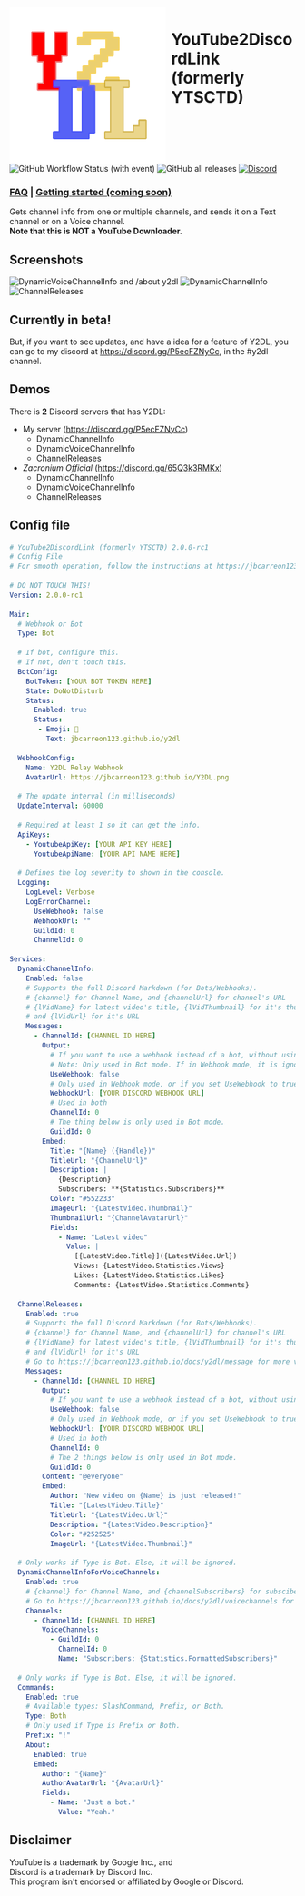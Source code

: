 <img width="275" height="275" align="left" style="float: left; margin: 0 10px 0 0;" alt="DDPE" src="Images/Y2DL.png">  

# YouTube2DiscordLink (formerly YTSCTD)
![GitHub Workflow Status (with event)](https://img.shields.io/github/actions/workflow/status/jbcarreon123/Y2DL/dotnet.yml) ![GitHub all releases](https://img.shields.io/github/downloads/jbcarreon123/Y2DL/total) [![Discord](https://img.shields.io/discord/1135815464891732089)](https://discord.gg/P5ecFZNyCc)
### [FAQ](https://jbcarreon123.github.io/docs/y2dl/faq) | [Getting started (coming soon)](https://jbcarreon123.github.io/docs/y2dl/getting-started)
Gets channel info from one or multiple channels, and sends it on a Text channel or on a Voice channel.   
**Note that this is NOT a YouTube Downloader.**

## Screenshots
![DynamicVoiceChannelInfo and /about y2dl](https://github.com/jbcarreon123/Y2DL/assets/86447165/dafd454e-3545-4306-8433-7349a8770980)
![DynamicChannelInfo](https://github.com/jbcarreon123/Y2DL/assets/86447165/8e1abee6-bd37-4ac7-81c8-8d75d02f71d0)
![ChannelReleases](https://github.com/jbcarreon123/Y2DL/assets/86447165/7e38660d-77cc-45ab-bdef-f560df83a8cb)

## Currently in beta!
But, if you want to see updates, and have a idea for a feature of Y2DL,
you can go to my discord at https://discord.gg/P5ecFZNyCc, in the #y2dl channel.

## Demos
There is **2** Discord servers that has Y2DL:
- My server (https://discord.gg/P5ecFZNyCc)
  - DynamicChannelInfo
  - DynamicVoiceChannelInfo
  - ChannelReleases
- *Zacronium Official* (https://discord.gg/65Q3k3RMKx)
  - DynamicChannelInfo
  - DynamicVoiceChannelInfo
  - ChannelReleases

## Config file
```yaml
# YouTube2DiscordLink (formerly YTSCTD) 2.0.0-rc1
# Config File
# For smooth operation, follow the instructions at https://jbcarreon123.github.io/docs/y2dl

# DO NOT TOUCH THIS!
Version: 2.0.0-rc1

Main:
  # Webhook or Bot
  Type: Bot

  # If bot, configure this.
  # If not, don't touch this.
  BotConfig: 
    BotToken: [YOUR BOT TOKEN HERE]
    State: DoNotDisturb
    Status:
      Enabled: true
      Status:
       - Emoji: 🔗
         Text: jbcarreon123.github.io/y2dl

  WebhookConfig:
    Name: Y2DL Relay Webhook
    AvatarUrl: https://jbcarreon123.github.io/Y2DL.png

  # The update interval (in milliseconds)
  UpdateInterval: 60000

  # Required at least 1 so it can get the info.
  ApiKeys:
    - YoutubeApiKey: [YOUR API KEY HERE]
      YoutubeApiName: [YOUR API NAME HERE]

  # Defines the log severity to shown in the console.
  Logging:
    LogLevel: Verbose
    LogErrorChannel:
      UseWebhook: false
      WebhookUrl: ""
      GuildId: 0
      ChannelId: 0

Services:
  DynamicChannelInfo:
    Enabled: false
    # Supports the full Discord Markdown (for Bots/Webhooks).
    # {channel} for Channel Name, and {channelUrl} for channel's URL
    # {lVidName} for latest video's title, {lVidThumbnail} for it's thumbnail,
    # and {lVidUrl} for it's URL
    Messages:
      - ChannelId: [CHANNEL ID HERE]
        Output: 
          # If you want to use a webhook instead of a bot, without using Webhook mode, set this to true.
          # Note: Only used in Bot mode. If in Webhook mode, it is ignored because you already using a webhook.
          UseWebhook: false
          # Only used in Webhook mode, or if you set UseWebhook to true.
          WebhookUrl: [YOUR DISCORD WEBHOOK URL]
          # Used in both
          ChannelId: 0
          # The thing below is only used in Bot mode.
          GuildId: 0
        Embed:
          Title: "{Name} ({Handle})"
          TitleUrl: "{ChannelUrl}"
          Description: |
            {Description}
            Subscribers: **{Statistics.Subscribers}**
          Color: "#552233"
          ImageUrl: "{LatestVideo.Thumbnail}"
          ThumbnailUrl: "{ChannelAvatarUrl}"
          Fields:
            - Name: "Latest video"
              Value: |
                [{LatestVideo.Title}]({LatestVideo.Url})
                Views: {LatestVideo.Statistics.Views}
                Likes: {LatestVideo.Statistics.Likes}
                Comments: {LatestVideo.Statistics.Comments}

  ChannelReleases:
    Enabled: true
    # Supports the full Discord Markdown (for Bots/Webhooks).
    # {channel} for Channel Name, and {channelUrl} for channel's URL
    # {lVidName} for latest video's title, {lVidThumbnail} for it's thumbnail,
    # and {lVidUrl} for it's URL
    # Go to https://jbcarreon123.github.io/docs/y2dl/message for more variables.
    Messages:
      - ChannelId: [CHANNEL ID HERE]
        Output: 
          # If you want to use a webhook instead of a bot, without using Webhook mode, set this to true.
          UseWebhook: false
          # Only used in Webhook mode, or if you set UseWebhook to true.
          WebhookUrl: [YOUR DISCORD WEBHOOK URL]
          # Used in both
          ChannelId: 0
          # The 2 things below is only used in Bot mode.
          GuildId: 0
        Content: "@everyone"
        Embed:
          Author: "New video on {Name} is just released!"
          Title: "{LatestVideo.Title}"
          TitleUrl: "{LatestVideo.Url}"
          Description: "{LatestVideo.Description}"
          Color: "#252525"
          ImageUrl: "{LatestVideo.Thumbnail}"

  # Only works if Type is Bot. Else, it will be ignored.
  DynamicChannelInfoForVoiceChannels:  
    Enabled: true
    # {channel} for Channel Name, and {channelSubscribers} for subscibers.
    # Go to https://jbcarreon123.github.io/docs/y2dl/voicechannels for more variables.
    Channels:
      - ChannelId: [CHANNEL ID HERE]
        VoiceChannels:
          - GuildId: 0
            ChannelId: 0
            Name: "Subscribers: {Statistics.FormattedSubscribers}"

  # Only works if Type is Bot. Else, it will be ignored.
  Commands:
    Enabled: true
    # Available types: SlashCommand, Prefix, or Both.
    Type: Both
    # Only used if Type is Prefix or Both.
    Prefix: "!"
    About:
      Enabled: true
      Embed:
        Author: "{Name}"
        AuthorAvatarUrl: "{AvatarUrl}"
        Fields:
          - Name: "Just a bot."
            Value: "Yeah."
```

## Disclaimer
YouTube is a trademark by Google Inc., and  
Discord is a trademark by Discord Inc.  
This program isn't endorsed or affiliated by Google or Discord.
